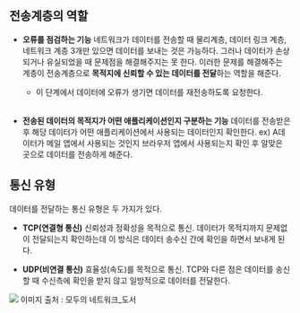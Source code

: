 ## 전송계층의 역할
- **오류를 점검하는 기능**
네트워크가 데이터를 전송할 때 물리계층, 데이터 링크 계층, 네트워크 계층 3개만 있으면 데이터를 보내는 것은 가능하다.
그러나 데이터가 손상되거나 유실되었을 때 문제점을 해결해주지는 못 한다.
이러한 문제를 해결해주는 계층이 전송계층으로 **목적지에 신뢰할 수 있는 데이터를 전달**하는 역할을 해준다.

  - 이 단계에서 데이터에 오류가 생기면 데이터를 재전송하도록 요청한다.
  <br/>
  
- **전송된 데이터의 목적지가 어떤 애플리케이션인지 구분하는 기능**
데이터를 전송받은 후 해당 데이터가 어떤 애플리케이션에서 사용되는 데이터인지 확인한다.
ex) A데이터가 메일 앱에서 사용되는 것인지 브라우저 앱에서 사용되는지 확인 후 알맞은 곳으로 데이터를 전송하게 해준다.


## 통신 유형
데이터를 전달하는 통신 유형은 두 가지가 있다.

- **TCP(연결형 통신)**
	신뢰성과 정확성을 목적으로 통신.
    데이터가 목적지까지 문제없이 전달되는지 확인하는데 이 방식은 데이터 송수신 간에 확인을 하면서 보내게 된다.
	<br/>

- **UDP(비연결 통신)**
	효율성(속도)를 목적으로 통신.
    TCP와 다른 점은 데이터를 송신할 때 수신측에 확인을 받지 않고 일방적으로 데이터를 전달한다.
    <br/>
    
![](https://images.velog.io/images/sad_wf/post/d1e58cf1-326c-47de-86de-f103eabc059e/OSI%20%E1%84%8C%E1%85%A5%E1%86%AB%E1%84%89%E1%85%A9%E1%86%BC%20%E1%84%80%E1%85%A8%E1%84%8E%E1%85%B3%E1%86%BC.jpg)
이미지 출처 : 모두의 네트워크_도서